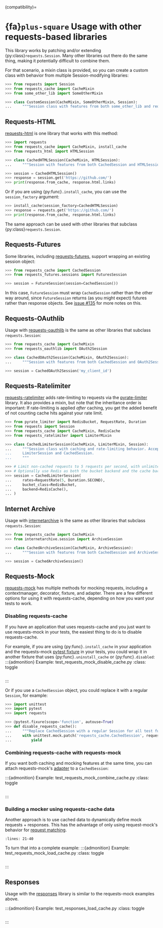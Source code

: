<!-- TODO: Fix relative links -->
(compatibility)=
# {fa}`plus-square` Usage with other requests-based libraries
This library works by patching and/or extending {py:class}`requests.Session`. Many other libraries
out there do the same thing, making it potentially difficult to combine them.

For that scenario, a mixin class is provided, so you can create a custom class with behavior from
multiple Session-modifying libraries:
```python
>>> from requests import Session
>>> from requests_cache import CacheMixin
>>> from some_other_lib import SomeOtherMixin

>>> class CustomSession(CacheMixin, SomeOtherMixin, Session):
...     """Session class with features from both some_other_lib and requests-cache"""
```

## Requests-HTML
[requests-html](https://github.com/psf/requests-html) is one library that works with this method:
```python
>>> import requests
>>> from requests_cache import CacheMixin, install_cache
>>> from requests_html import HTMLSession

>>> class CachedHTMLSession(CacheMixin, HTMLSession):
...     """Session with features from both CachedSession and HTMLSession"""

>>> session = CachedHTMLSession()
>>> response = session.get('https://github.com/')
>>> print(response.from_cache, response.html.links)
```


Or if you are using {py:func}`.install_cache`, you can use the `session_factory` argument:
```python
>>> install_cache(session_factory=CachedHTMLSession)
>>> response = requests.get('https://github.com/')
>>> print(response.from_cache, response.html.links)
```

The same approach can be used with other libraries that subclass {py:class}`requests.Session`.

## Requests-Futures
Some libraries, including [requests-futures](https://github.com/ross/requests-futures),
support wrapping an existing session object:
```python
>>> from requests_cache import CachedSession
>>> from requests_futures.sessions import FuturesSession

>>> session = FutureSession(session=CachedSession())
```

In this case, `FutureSession` must wrap `CachedSession` rather than the other way around, since
`FutureSession` returns (as you might expect) futures rather than response objects.
See [issue #135](https://github.com/reclosedev/requests-cache/issues/135) for more notes on this.

## Requests-OAuthlib
Usage with [requests-oauthlib](https://github.com/requests/requests-oauthlib) is the same as other
libraries that subclass `requests.Session`:
```python
>>> from requests_cache import CacheMixin
>>> from requests_oauthlib import OAuth2Session

>>> class CachedOAuth2Session(CacheMixin, OAuth2Session):
...     """Session with features from both CachedSession and OAuth2Session"""

>>> session = CachedOAuth2Session('my_client_id')
```

## Requests-Ratelimiter
[requests-ratelimiter](https://github.com/JWCook/requests-ratelimiter) adds rate-limiting to
requests via the [pyrate-limiter](https://github.com/vutran1710/PyrateLimiter) library. It also
provides a mixin, but note that the inheritance order is important: If rate-limiting is applied
_after_ caching, you get the added benefit of not counting cache hits against your rate limit.
```python
>>> from pyrate_limiter import RedisBucket, RequestRate, Duration
>>> from requests import Session
>>> from requests_cache import CacheMixin, RedisCache
>>> from requests_ratelimiter import LimiterMixin

>>> class CachedLimiterSession(CacheMixin, LimiterMixin, Session):
...     """Session class with caching and rate-limiting behavior. Accepts arguments for both
...     LimiterSession and CachedSession.
...     """

>>> # Limit non-cached requests to 5 requests per second, with unlimited cached requests
>>> # Optionally use Redis as both the bucket backend and the cache backend
>>> session = CachedLimiterSession(
...     rates=RequestRate(5, Duration.SECOND),
...     bucket_class=RedisBucket,
...     backend=RedisCache(),
... )
```

## Internet Archive
Usage with [internetarchive](https://github.com/jjjake/internetarchive) is the same as other libraries
that subclass `requests.Session`:
```python
>>> from requests_cache import CacheMixin
>>> from internetarchive.session import ArchiveSession

>>> class CachedArchiveSession(CacheMixin, ArchiveSession):
...     """Session with features from both CachedSession and ArchiveSession"""

>>> session = CachedArchiveSession()
```

## Requests-Mock
[requests-mock](https://github.com/jamielennox/requests-mock) has multiple methods for mocking
requests, including a contextmanager, decorator, fixture, and adapter. There are a few different
options for using it with requests-cache, depending on how you want your tests to work.

### Disabling requests-cache
If you have an application that uses requests-cache and you just want to use requests-mock in
your tests, the easiest thing to do is to disable requests-cache.

For example, if you are using {py:func}`.install_cache` in your application and the
requests-mock [pytest fixture](https://requests-mock.readthedocs.io/en/latest/pytest.html) in your
tests, you could wrap it in another fixture that uses {py:func}`.uninstall_cache` or
{py:func}`.disabled`:
:::{admonition} Example: test_requests_mock_disable_cache.py
:class: toggle
```{literalinclude} ../../tests/compat/test_requests_mock_disable_cache.py
```
:::


Or if you use a `CachedSession` object, you could replace it with a regular `Session`, for example:
```python
>>> import unittest
>>> import pytest
>>> import requests

>>> @pytest.fixure(scope='function', autouse=True)
>>> def disable_requests_cache():
...     """Replace CachedSession with a regular Session for all test functions"""
...     with unittest.mock.patch('requests_cache.CachedSession', requests.Session):
...         yield
```

### Combining requests-cache with requests-mock
If you want both caching and mocking features at the same time, you can attach requests-mock's
[adapter](https://requests-mock.readthedocs.io/en/latest/adapter.html) to a `CachedSession`:

:::{admonition} Example: test_requests_mock_combine_cache.py
:class: toggle
```{literalinclude} ../../tests/compat/test_requests_mock_combine_cache.py
```
:::

### Building a mocker using requests-cache data
Another approach is to use cached data to dynamically define mock requests + responses.
This has the advantage of only using request-mock's behavior for
[request matching](https://requests-mock.readthedocs.io/en/latest/matching.html).

```{literalinclude} ../../tests/compat/test_requests_mock_load_cache.py
:lines: 21-40
```

To turn that into a complete example:
:::{admonition} Example: test_requests_mock_load_cache.py
:class: toggle
```{literalinclude} ../../tests/compat/test_requests_mock_load_cache.py
```
:::

## Responses
Usage with the [responses](https://github.com/getsentry/responses) library is similar to the
requests-mock examples above.

:::{admonition} Example: test_responses_load_cache.py
:class: toggle
```{literalinclude} ../../tests/compat/test_responses_load_cache.py
```
:::
